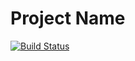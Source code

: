 # Project Name

[![Build Status](https://github.com/MarsMinerstone/medgarant-test/actions/workflows/checks.yml/badge.svg?branch=master)](https://github.com/MarsMinerstone/medgarant-test/actions/workflows/checks.yml)
